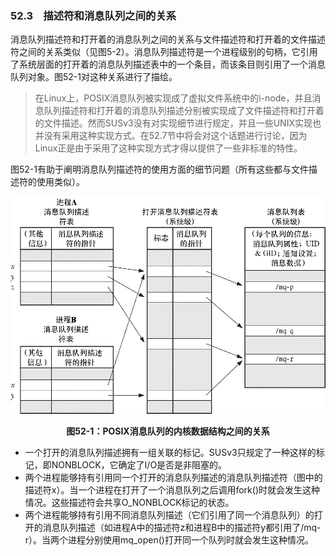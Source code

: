 ### 52.3　描述符和消息队列之间的关系

消息队列描述符和打开着的消息队列之间的关系与文件描述符和打开着的文件描述符之间的关系类似（见图5-2）。消息队列描述符是一个进程级别的句柄，它引用了系统层面的打开着的消息队列描述表中的一个条目，而该条目则引用了一个消息队列对象。图52-1对这种关系进行了描绘。

> 在Linux上，POSIX消息队列被实现成了虚拟文件系统中的i-node，并且消息队列描述符和打开着的消息队列描述分别被实现成了文件描述符和打开着的文件描述。然而SUSv3没有对实现细节进行规定，并且一些UNIX实现也并没有采用这种实现方式。在52.7节中将会对这个话题进行讨论，因为Linux正是由于采用了这种实现方式才得以提供了一些非标准的特性。

图52-1有助于阐明消息队列描述符的使用方面的细节问题（所有这些都与文件描述符的使用类似）。

![1325.png](../images/1325.png)
<center class="my_markdown"><b class="my_markdown">图52-1：POSIX消息队列的内核数据结构之间的关系</b></center>

+ 一个打开的消息队列描述拥有一组关联的标记。SUSv3只规定了一种这样的标记，即NONBLOCK，它确定了I/O是否是非阻塞的。
+ 两个进程能够持有引用同一个打开的消息队列描述的消息队列描述符（图中的描述符x）。当一个进程在打开了一个消息队列之后调用fork()时就会发生这种情况。这些描述符会共享O_NONBLOCK标记的状态。
+ 两个进程能够持有引用不同消息队列描述（它们引用了同一个消息队列）的打开的消息队列描述（如进程A中的描述符z和进程B中的描述符y都引用了/mq-r）。当两个进程分别使用mq_open()打开同一个队列时就会发生这种情况。

